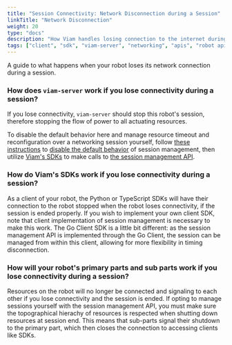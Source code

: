 ```yaml
---
title: "Session Connectivity: Network Disconnection during a Session"
linkTitle: "Network Disconnection"
weight: 20
type: "docs"
description: "How Viam handles losing connection to the internet during a robot session."
tags: ["client", "sdk", "viam-server", "networking", "apis", "robot api", "session"]
---
```


A guide to what happens when your robot loses its network connection during a session.

### How does `viam-server` work if you lose connectivity during a session?

If you lose connectivity, `viam-server` should stop this robot's session, therefore stopping the flow of power to all actuating resources.

To disable the default behavior here and manage resource timeout and reconfiguration over a networking session yourself, follow [these instructions](/program/apis/sessions/) to [disable the default behavior](/program/apis/sessions/#disable-default-session-management) of session management, then utilize [Viam's SDKs](/program/) to make calls to [the session management API](https://pkg.go.dev/go.viam.com/rdk/session#hdr-API).

### How do Viam's SDKs work if you lose connectivity during a session?

As a client of your robot, the Python or TypeScript SDKs will have their connection to the robot stopped when the robot loses connectivity, if the session is ended properly.
If you wish to implement your own client SDK, note that client implementation of session management is necessary to make this work.
The Go Client SDK is a little bit different: as the session management API is implemented through the Go Client, the session can be managed from within this client, allowing for more flexibility in timing disconnection.

### How will your robot's primary parts and sub parts work if you lose connectivity during a session?

Resources on the robot will no longer be connected and signaling to each other if you lose connectivity and the session is ended.
If opting to manage sessions yourself with the session management API, you must make sure the topographical hierachy of resources is respected when shutting down resources at session end.
This means that sub-parts signal their shutdown to the primary part, which then closes the connection to accessing clients like SDKs.
